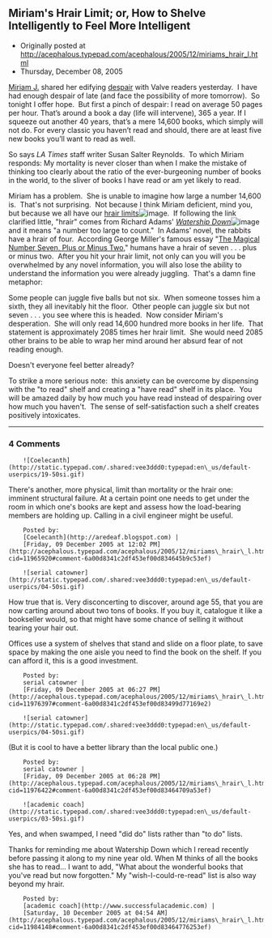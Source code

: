 ## Miriam's Hrair Limit; or, How to Shelve Intelligently to Feel More Intelligent

 * Originally posted at http://acephalous.typepad.com/acephalous/2005/12/miriams_hrair_l.html
 * Thursday, December 08, 2005



[Miriam J.](http://www.unbsj.ca/arts/english/jones/mt/archives/2005/12/book\_math.html) shared her edifying [despair](http://www.thevalve.org/go/valve/article/bad\_book\_math/) with Valve readers yesterday.  I have had enough despair of late (and face the possibility of more tomorrow).  So tonight I offer hope.  But first a pinch of despair:
I read on average 50 pages per hour. That’s around a book a day
(life will intervene), 365 a year. If I squeeze out another 40 years,
that’s a mere 14,600 books, which simply will not do. For every
classic you haven’t read and should, there are at least five new
books you’ll want to read as well.

So says _LA Times_ staff writer Susan Salter Reynolds.  To which Miriam responds:
My mortality is never closer than when I make the mistake of thinking
too clearly about the ratio of the ever-burgeoning number of books in
the world, to the sliver of books I have read or am yet likely to read.

Miriam has a problem.  She is unable to imagine how large a number 14,600 is.  That's not surprising.  Not because I think Miriam deficient, mind you, but because we all have our [hrair limits](http://www.amazon.com/exec/obidos/redirect?link\_code=ur2&tag=diesekoschmar-20&camp=1789&creative=9325&path=http%!A(MISSING)%!F(MISSING)%!F(MISSING)www.amazon.com%!F(MISSING)gp%!F(MISSING)product%!F(MISSING)0380002930%!F(MISSING)qid%!D(MISSING)1134097210)![image](http://www.assoc-amazon.com/e/ir?t=diesekoschmar-20&l=ur2&o=1).  If following the link clarified little, "hrair" comes from Richard Adams' [_Watership Down_](http://www.amazon.com/exec/obidos/redirect?link\_code=ur2&tag=diesekoschmar-20&camp=1789&creative=9325&path=http%!A(MISSING)%!F(MISSING)%!F(MISSING)www.amazon.com%!F(MISSING)gp%!F(MISSING)product%!F(MISSING)0380002930%!F(MISSING)qid%!D(MISSING)1134097210)![image](http://www.assoc-amazon.com/e/ir?t=diesekoschmar-20&l=ur2&o=1) and it means "a number too large to count."  In Adams' novel, the rabbits have a hrair of four.  According George Miller's famous essay "[The Magical Number Seven, Plus or Minus Two](http://en.wikipedia.org/wiki/The\_Magical\_Number\_Seven,\_Plus\_or\_Minus\_Two)," humans have a hrair of seven . . . plus or minus two.  After you hit your hrair limit, not only can you will you be overwhelmed by any novel information, you will also lose the ability to understand the information you were already juggling.  That's a damn fine metaphor:

Some people can juggle five balls but not six.  When someone tosses him a sixth, they all inevitably hit the floor.  Other people can juggle six but not seven . . . you see where this is headed.  Now consider Miriam's desperation.  She will only read 14,600 hundred more books in her life.  That statement is approximately 2085 times her hrair limit.  She would need 2085 other brains to be able to wrap her mind around her absurd fear of not reading enough.  

Doesn't everyone feel better already?  

To strike a more serious note:  this anxiety can be overcome by dispensing with the "to read" shelf and creating a "have read" shelf in its place.  You will be amazed daily by how much you have read instead of despairing over how much you haven't.  The sense of self-satisfaction such a shelf creates positively intoxicates.  

		

* * *

### 4 Comments 

		

                
[]()

	

		![Coelecanth](http://static.typepad.com/.shared:vee3ddd0:typepad:en\_us/default-userpics/19-50si.gif)
	

	

		

There's another, more physical, limit than mortality or the hrair one: imminent structural failure.  At a certain point one needs to get under the room in which one's books are kept and assess how the load-bearing members are holding up.  Calling in a civil engineer might be useful.

	

		Posted by:
		[Coelecanth](http://aredeaf.blogspot.com) |
		[Friday, 09 December 2005 at 12:02 PM](http://acephalous.typepad.com/acephalous/2005/12/miriams\_hrair\_l.html?cid=11965920#comment-6a00d8341c2df453ef00d834645b9c53ef)

[]()

	

		![serial catowner](http://static.typepad.com/.shared:vee3ddd0:typepad:en\_us/default-userpics/04-50si.gif)
	

	

		

How true that is.  Very disconcerting to discover, around age 55, that you are now carting around about two tons of books.  If you buy it, catalogue it like a bookseller would, so that might have some chance of selling it without tearing your hair out.

Offices use a system of shelves that stand and slide on a floor plate, to save space by making the one aisle you need to find the book on the shelf.  If you can afford it, this is a good investment.

	

		Posted by:
		serial catowner |
		[Friday, 09 December 2005 at 06:27 PM](http://acephalous.typepad.com/acephalous/2005/12/miriams\_hrair\_l.html?cid=11976397#comment-6a00d8341c2df453ef00d83499d77169e2)

[]()

	

		![serial catowner](http://static.typepad.com/.shared:vee3ddd0:typepad:en\_us/default-userpics/04-50si.gif)
	

	

		

(But it is cool to have a better library than the local public one.) 

	

		Posted by:
		serial catowner |
		[Friday, 09 December 2005 at 06:28 PM](http://acephalous.typepad.com/acephalous/2005/12/miriams\_hrair\_l.html?cid=11976422#comment-6a00d8341c2df453ef00d83464709a53ef)

[]()

	

		![academic coach](http://static.typepad.com/.shared:vee3ddd0:typepad:en\_us/default-userpics/03-50si.gif)
	

	

		

Yes, and when swamped, I need "did do" lists rather than "to do" lists.

Thanks for reminding me about Watership Down which I reread recently before passing it along to my nine year old.  When M thinks of all the books she has to read... I want to add, "What about the wonderful books that you've read but now forgotten."  My "wish-I-could-re-read" list is also way beyond my hrair.

	

		Posted by:
		[academic coach](http://www.successfulacademic.com) |
		[Saturday, 10 December 2005 at 04:54 AM](http://acephalous.typepad.com/acephalous/2005/12/miriams\_hrair\_l.html?cid=11984148#comment-6a00d8341c2df453ef00d83464776253ef)

		

        